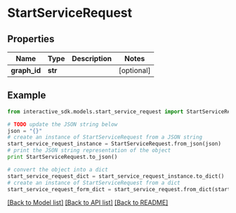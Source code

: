 # StartServiceRequest


## Properties

Name | Type | Description | Notes
------------ | ------------- | ------------- | -------------
**graph_id** | **str** |  | [optional] 

## Example

```python
from interactive_sdk.models.start_service_request import StartServiceRequest

# TODO update the JSON string below
json = "{}"
# create an instance of StartServiceRequest from a JSON string
start_service_request_instance = StartServiceRequest.from_json(json)
# print the JSON string representation of the object
print StartServiceRequest.to_json()

# convert the object into a dict
start_service_request_dict = start_service_request_instance.to_dict()
# create an instance of StartServiceRequest from a dict
start_service_request_form_dict = start_service_request.from_dict(start_service_request_dict)
```
[[Back to Model list]](../README.md#documentation-for-models) [[Back to API list]](../README.md#documentation-for-api-endpoints) [[Back to README]](../README.md)


